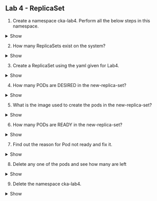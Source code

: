 ## Lab 4 - ReplicaSet


1. Create a namespace cka-lab4. Perform all the below steps in this namespace.

  <details><summary>Show</summary>
<p>

```bash
k create ns cka-lab4

```
</p>
</details>

2. How many ReplicaSets exist on the system?

  <details><summary>Show</summary>
<p>

```bash
k get rs -A
```
</p>
</details>

3. Create a ReplicaSet using the yaml given for Lab4.

  <details><summary>Show</summary>
<p>

```bash
kubectl apply -f Lab4_ReplicaSet.yaml
```
</p>
</details>

4. How many PODs are DESIRED in the new-replica-set?

  <details><summary>Show</summary>
<p>

```bash
     kubectl get pods 
 
and check the Pods relevant to ReplicaSet
or 
    kubectl get replicaset 
and check the output
```
</p>
</details>

5. What is the image used to create the pods in the new-replica-set?
  <details><summary>Show</summary>
<p>

```bash
kubectl describe replicaset <>
```
</p>
</details>

6. How many PODs are READY in the new-replica-set?
  <details><summary>Show</summary>
<p>

```bash
kubectl get replicaset 
```
</p>
</details>

7. Find out the reason for Pod not ready and fix it.
  <details><summary>Show</summary>
<p>

```bash
Image does not exists. use image busybox or busybox:1.28.4
```
</p>
</details>

8. Delete any one of the pods and see how many are left 
  <details><summary>Show</summary>
<p>

```bash
kubectl delete pod <podname>

A new pod will be immediately created and the number will remain the same as desired by ReplicaSet
```
</p>
</details>

9.  Delete the namespace cka-lab4.
  <details><summary>Show</summary>
<p>

```bash
k delete ns cka-lab4
```
</p>
</details>

